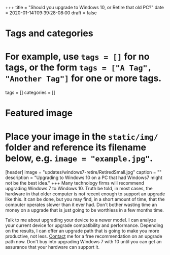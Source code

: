 +++
title = "Should you upgrade to Windows 10, or Retire that old PC?"
date = 2020-01-14T09:39:28-08:00
draft = false

# Tags and categories
# For example, use `tags = []` for no tags, or the form `tags = ["A Tag", "Another Tag"]` for one or more tags.
tags = []
categories = []

# Featured image
# Place your image in the `static/img/` folder and reference its filename below, e.g. `image = "example.jpg"`.
[header]
image = "updates/windows7-retire/RetiredSmall.jpg"
caption = ""
description = "Upgrading to Windows 10 on a PC that had Windows7 might not be the best idea."
+++
Many technology firms will recommend upgrading Windows 7 to Windows 10. Truth be told, in most cases, the hardware in that older computer is not recent enough to support an upgrade like this. It can be done, but you may find, in a short amount of time, that the computer operates slower than it ever had. Don't bother wasting time an money on a upgrade that is just going to be worthless in a few months time. 

Talk to me about upgrading your device to a newer model. I can analyze your current device for upgrade compatibility and performance. Depending on the results, I can offer an upgrade path that is going to make you more productive, not less. [Contact](/#contact) me for a free recommendation on an upgrade path now. Don't buy into upgrading Windows 7 with 10 until you can get an assurance that your hardware can support it.